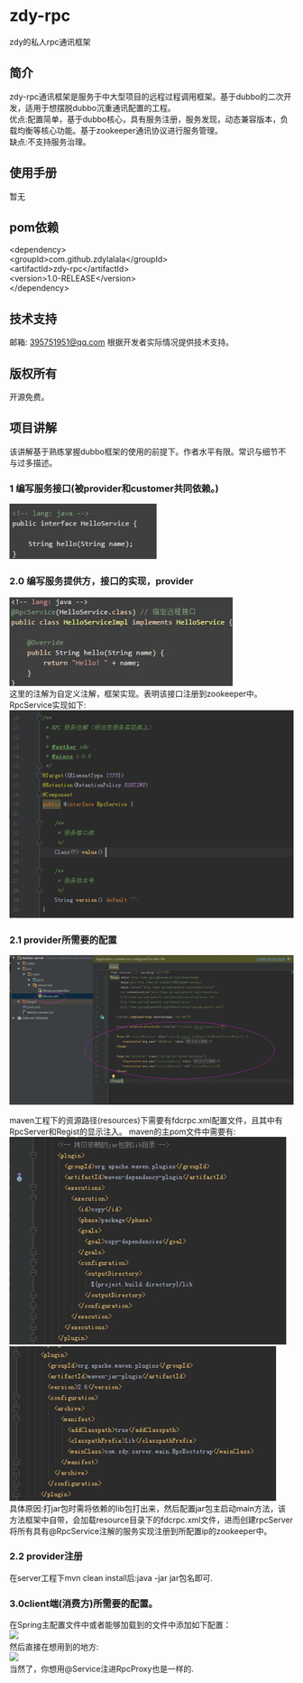 # zdy-rpc
zdy的私人rpc通讯框架

## 简介
zdy-rpc通讯框架是服务于中大型项目的远程过程调用框架。基于dubbo的二次开发，适用于想摆脱dubbo沉重通讯配置的工程。<br/>优点:配置简单，基于dubbo核心，具有服务注册，服务发现，动态兼容版本，负载均衡等核心功能。基于zookeeper通讯协议进行服务管理。<br/>缺点:不支持服务治理。

## 使用手册
暂无

## pom依赖
\<dependency><br />
    \<groupId>com.github.zdylalala\</groupId><br />
    \<artifactId>zdy-rpc\</artifactId><br />
    \<version>1.0-RELEASE\</version><br />
\</dependency><br />

## 技术支持
邮箱: 395751951@qq.com
根据开发者实际情况提供技术支持。
## 版权所有
开源免费。

## 项目讲解
该讲解基于熟练掌握dubbo框架的使用的前提下。作者水平有限。常识与细节不与过多描述。
### 1 编写服务接口(被provider和customer共同依赖。)
![](pic/1.jpg)

### 2.0 编写服务提供方，接口的实现，provider
![](pic/2.png)<br/>
这里的注解为自定义注解，框架实现。表明该接口注册到zookeeper中。<br/>
RpcService实现如下:<br/>
![](pic/3.jpg)<br/>

### 2.1  provider所需要的配置
![](pic/4.jpg)<br/>

maven工程下的资源路径(resources)下需要有fdcrpc.xml配置文件，且其中有RpcServer和Regist的显示注入。
maven的主pom文件中需要有:<br />
![](pic/5.jpg)<br/>
![](pic/6.jpg)<br/>具体原因:打jar包时需将依赖的lib包打出来，然后配置jar包主启动main方法，该方法框架中自带，会加载resource目录下的fdcrpc.xml文件，进而创建rpcServer将所有具有@RpcService注解的服务实现注册到所配置ip的zookeeper中。
### 2.2 provider注册
在server工程下mvn clean install后:java -jar jar包名即可.

### 3.0client端(消费方)所需要的配置。<br />
在Spring主配置文件中或者能够加载到的文件中添加如下配置：<br/>
![](pic/7.jpg)<br/>然后直接在想用到的地方:<br />
![](pic/8.jpg)<br />当然了，你想用@Service注进RpcProxy也是一样的.
